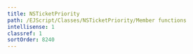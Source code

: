 ```yaml
---
title: NSTicketPriority
path: /EJScript/Classes/NSTicketPriority/Member functions
intellisense: 1
classref: 1
sortOrder: 8240
---
```





